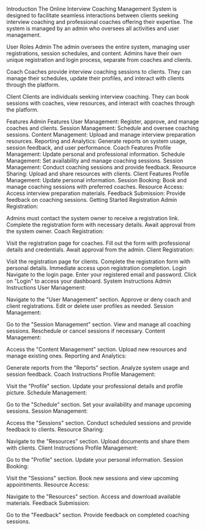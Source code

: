 Introduction
The Online Interview Coaching Management System is designed to facilitate seamless interactions between clients seeking interview coaching and professional coaches offering their expertise. The system is managed by an admin who oversees all activities and user management.

User Roles
Admin
The admin oversees the entire system, managing user registrations, session schedules, and content. Admins have their own unique registration and login process, separate from coaches and clients.

Coach
Coaches provide interview coaching sessions to clients. They can manage their schedules, update their profiles, and interact with clients through the platform.

Client
Clients are individuals seeking interview coaching. They can book sessions with coaches, view resources, and interact with coaches through the platform.

Features
Admin Features
User Management: Register, approve, and manage coaches and clients.
Session Management: Schedule and oversee coaching sessions.
Content Management: Upload and manage interview preparation resources.
Reporting and Analytics: Generate reports on system usage, session feedback, and user performance.
Coach Features
Profile Management: Update personal and professional information.
Schedule Management: Set availability and manage coaching sessions.
Session Management: Conduct coaching sessions and provide feedback.
Resource Sharing: Upload and share resources with clients.
Client Features
Profile Management: Update personal information.
Session Booking: Book and manage coaching sessions with preferred coaches.
Resource Access: Access interview preparation materials.
Feedback Submission: Provide feedback on coaching sessions.
Getting Started
Registration
Admin Registration:

Admins must contact the system owner to receive a registration link.
Complete the registration form with necessary details.
Await approval from the system owner.
Coach Registration:

Visit the registration page for coaches.
Fill out the form with professional details and credentials.
Await approval from the admin.
Client Registration:

Visit the registration page for clients.
Complete the registration form with personal details.
Immediate access upon registration completion.
Login
Navigate to the login page.
Enter your registered email and password.
Click on "Login" to access your dashboard.
System Instructions
Admin Instructions
User Management:

Navigate to the "User Management" section.
Approve or deny coach and client registrations.
Edit or delete user profiles as needed.
Session Management:

Go to the "Session Management" section.
View and manage all coaching sessions.
Reschedule or cancel sessions if necessary.
Content Management:

Access the "Content Management" section.
Upload new resources and manage existing ones.
Reporting and Analytics:

Generate reports from the "Reports" section.
Analyze system usage and session feedback.
Coach Instructions
Profile Management:

Visit the "Profile" section.
Update your professional details and profile picture.
Schedule Management:

Go to the "Schedule" section.
Set your availability and manage upcoming sessions.
Session Management:

Access the "Sessions" section.
Conduct scheduled sessions and provide feedback to clients.
Resource Sharing:

Navigate to the "Resources" section.
Upload documents and share them with clients.
Client Instructions
Profile Management:

Go to the "Profile" section.
Update your personal information.
Session Booking:

Visit the "Sessions" section.
Book new sessions and view upcoming appointments.
Resource Access:

Navigate to the "Resources" section.
Access and download available materials.
Feedback Submission:

Go to the "Feedback" section.
Provide feedback on completed coaching sessions.
